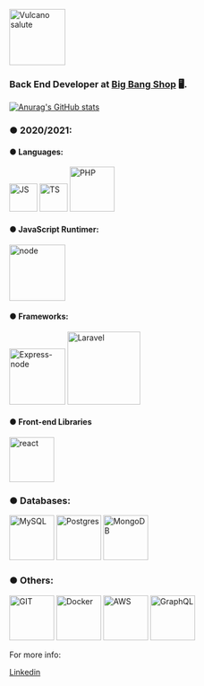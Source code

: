 <p align="left">
   <img src="https://emojipedia-us.s3.dualstack.us-west-1.amazonaws.com/thumbs/240/apple/237/raised-hand-with-part-between-middle-and-ring-fingers_emoji-modifier-fitzpatrick-type-5_1f596-1f3fe_1f3fe.png" alt="Vulcano salute" border="0" width="100">
</p>

### Back End Developer at [Big Bang Shop](https://www.bigshop.com.br) 🖥.

[![Anurag's GitHub stats](https://github-readme-stats.vercel.app/api?username=LeonNimoy)](https://github.com/LeonNimoy/github-readme-stats)

### ● 2020/2021:

#### ● Languages:

<p align="left">
<img src="https://upload.wikimedia.org/wikipedia/commons/9/99/Unofficial_JavaScript_logo_2.svg" alt="JS" border="0" width="50">
<img src="https://miro.medium.com/max/816/1*mn6bOs7s6Qbao15PMNRyOA.png" alt="TS" border="0" width="50">  
<img src="https://www.ryadel.com/wp-content/uploads/2017/08/php-logo.png" alt="PHP" border="0" width="80"> 
</p>

#### ● JavaScript Runtimer:

<p align="left">
<img src="https://static.imasters.com.br/wp-content/uploads/2018/06/27074827/instalacion-de-nodejs-en-ubuntu-t1.jpg" alt="node" border="0" width="100">
</p>

#### ● Frameworks:

<p align="left">

<img src="https://i.ytimg.com/vi/wVo-UMit5Ig/maxresdefault.jpg" alt="Express-node" border="0" width="100">
<img src="http://blog.alakmalak.com/wp-content/uploads/2018/01/Technitiate-Banner-larvel-1140x428.png" alt="Laravel" border="0" width="130">
</p>

#### ● Front-end Libraries

<img src="https://www.freecodecamp.org/news/content/images/size/w2000/2020/02/Ekran-Resmi-2019-11-18-18.08.13.png" alt="react" border="0" width="80">

### ● Databases:

<p align="left">
<img src="https://s.glbimg.com/po/tt/f/original/2012/04/17/mysql-logos.gif" alt="MySQL" border="0" width="80">
<img src="https://bit.ly/3jic90v" alt="Postgres" border="0" width="80">
<img src="https://bit.ly/339iTs4" alt="MongoDB" border="0" width="80">
</p>

### ● Others:

<p align="left">
<img src="https://bit.ly/3lcJonk" alt="GIT" border="0" width="80">
<img src="https://www.docker.com/sites/default/files/social/docker_facebook_share.png" alt="Docker" border="0" width="80">
<img src="https://d3gih7jbfe3jlq.cloudfront.net/AWS-Podcast-Title-Art.jpg" alt="AWS" border="0" width="80">   
<img src="https://upload.wikimedia.org/wikipedia/commons/thumb/1/17/GraphQL_Logo.svg/1920px-GraphQL_Logo.svg.png" alt="GraphQL" border="0" width="80">     
<p>

For more info:

[Linkedin](https://www.linkedin.com/in/leonardo-mateus-208084146/)

